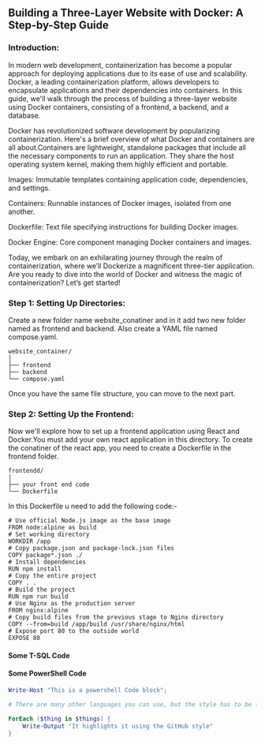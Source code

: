## Building a Three-Layer Website with Docker: A Step-by-Step Guide

### Introduction:
In modern web development, containerization has become a popular approach for deploying applications due to its ease of use and scalability. Docker, a leading containerization platform, allows developers to encapsulate applications and their dependencies into containers. In this guide, we'll walk through the process of building a three-layer website using Docker containers, consisting of a frontend, a backend, and a database.

Docker has revolutionized software development by popularizing containerization. Here's a brief overview of what Docker and containers are all about.Containers are lightweight, standalone packages that include all the necessary components to run an application. They share the host operating system kernel, making them highly efficient and portable.

Images: Immutable templates containing application code, dependencies, and settings.

Containers: Runnable instances of Docker images, isolated from one another.

Dockerfile: Text file specifying instructions for building Docker images.

Docker Engine: Core component managing Docker containers and images.

Today, we embark on an exhilarating journey through the realm of containerization, where we’ll Dockerize a magnificent three-tier application. Are you ready to dive into the world of Docker and witness the magic of containerization? Let’s get started!

### Step 1: Setting Up Directories:
Create a new folder name website_conatiner and in it add two new folder named as frontend and backend. Also create a YAML file named compose.yaml.
```tsql
website_container/
│
├── frontend
├── backend
└── compose.yaml
```
Once you have the same file structure, you can move to the next part.

### Step 2: Setting Up the Frontend:
Now we'll explore how to set up a frontend application using React and Docker.You must add your own react application in this directory. To create the conatiner of the react app, you need to create a Dockerfile in the frontend folder.

```tsql
frontendd/
│
├── your front end code
└── Dockerfile
```

In this Dockerfile u need to add the following code:- 

```tsql
# Use official Node.js image as the base image
FROM node:alpine as build
# Set working directory
WORKDIR /app
# Copy package.json and package-lock.json files
COPY package*.json ./
# Install dependencies
RUN npm install
# Copy the entire project
COPY . .
# Build the project
RUN npm run build
# Use Nginx as the production server
FROM nginx:alpine
# Copy build files from the previous stage to Nginx directory
COPY --from=build /app/build /usr/share/nginx/html
# Expose port 80 to the outside world
EXPOSE 80
```

#### Some T-SQL Code



#### Some PowerShell Code

```powershell
Write-Host "This is a powershell Code block";

# There are many other languages you can use, but the style has to be loaded first

ForEach ($thing in $things) {
    Write-Output "It highlights it using the GitHub style"
}
```
